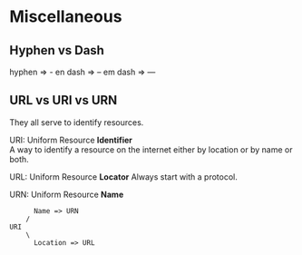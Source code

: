# Miscellaneous

## Hyphen vs Dash

hyphen => -
en dash => –
em dash => —

## URL vs URI vs URN

They all serve to identify resources.

URI: Uniform Resource **Identifier**  
A way to identify a resource on the internet either by location or by name or both.

URL: Uniform Resource **Locator**
Always start with a protocol.

URN: Uniform Resource **Name**

```text
      Name => URN
    /
URI
    \
      Location => URL

```
